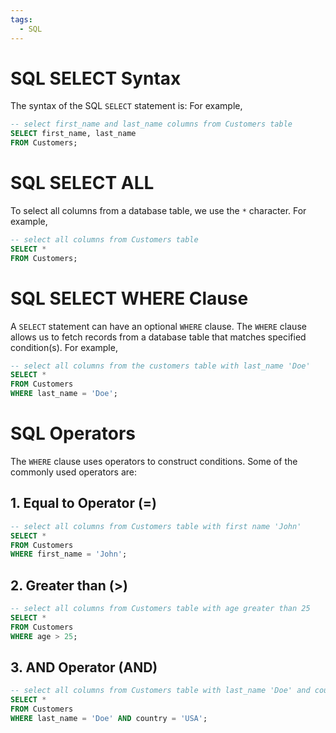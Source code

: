 ```yaml
---
tags:
  - SQL
---
```

# SQL SELECT Syntax

The syntax of the SQL `SELECT` statement is:
For example,

```sql
-- select first_name and last_name columns from Customers table 
SELECT first_name, last_name
FROM Customers;
```

# SQL SELECT ALL
To select all columns from a database table, we use the `*` character. For example,

```sql
-- select all columns from Customers table 
SELECT *
FROM Customers;
```

# SQL SELECT WHERE Clause

A `SELECT` statement can have an optional `WHERE` clause. The `WHERE` clause allows us to fetch records from a database table that matches specified condition(s). For example,

```sql
-- select all columns from the customers table with last_name 'Doe' 
SELECT *
FROM Customers
WHERE last_name = 'Doe';
```

# SQL Operators

The `WHERE` clause uses operators to construct conditions. Some of the commonly used operators are:

## **1. Equal to Operator (=)**

```sql
-- select all columns from Customers table with first name 'John'
SELECT *
FROM Customers
WHERE first_name = 'John';
```

## **2. Greater than (>)**

```sql
-- select all columns from Customers table with age greater than 25
SELECT *
FROM Customers
WHERE age > 25;
```

## **3. AND Operator (AND)**

```sql
-- select all columns from Customers table with last_name 'Doe' and country 'USA'
SELECT *
FROM Customers
WHERE last_name = 'Doe' AND country = 'USA';
```

